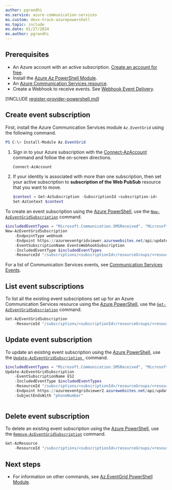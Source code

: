 ```yaml
---
author: pgrandhi
ms.service: azure-communication-services
ms.custom: devx-track-azurepowershell
ms.topic: include
ms.date: 01/27/2024
ms.author: pgrandhi
---
```


## Prerequisites

- An Azure account with an active subscription. [Create an account for free](https://azure.microsoft.com/free/dotnet/).
- Install the [Azure Az PowerShell Module](/powershell/azure/).
- An [Azure Communication Services resource](../../create-communication-resource.md).
- Create a Webhook to receive events. See [Webhook Event Delivery](../../../../../articles/event-grid/webhook-event-delivery.md).


[!INCLUDE [register-provider-powershell.md](register-provider-powershell.md)]

## Create event subscription

First, install the Azure Communication Services module ```Az.EventGrid``` using the following command.

```PowerShell
PS C:\> Install-Module Az.EventGrid
```
1. Sign in to your Azure subscription with the [Connect-AzAccount](/powershell/module/az.accounts/connect-azaccount) command and follow the on-screen directions.

   ```PowerShell
   Connect-AzAccount
   ```

2. If your identity is associated with more than one subscription, then set your active subscription to **subscription of the Web PubSub** resource that you want to move.

   ```PowerShell
   $context = Get-AzSubscription -SubscriptionId <subscription-id>
   Set-AzContext $context
   ```

To create an event subscription using the [Azure PowerShell](/powershell/azure/get-started-azureps), use the [`New-AzEventGridSubscription`](/powershell/module/az.eventgrid/new-azeventgridsubscription) command. 

```PowerShell
$includedEventTypes = "Microsoft.Communication.SMSReceived", "Microsoft.Communication.SMSDeliveryReportReceived"
New-AzEventGridSubscription 
    -EndpointType webhook
    -Endpoint https://azureeventgridviewer.azurewebsites.net/api/updates
    -EventSubscriptionName EventsWebhookSubscription 
    -IncludedEventType $includedEventTypes
    -ResourceId "/subscriptions/<subscriptionId>/resourceGroups/<resourceGroupName>/providers/Microsoft.Communication/CommunicationServices/<acsResourceName>"
```

For a list of Communication Services events, see [Communication Services Events](../../../../../articles/event-grid/event-schema-communication-services.md).

## List event subscriptions

To list all the existing event subscriptions set up for an Azure Communication Services resource using the [Azure PowerShell](/powershell/azure/get-started-azureps), use the [`Get-AzEventGridSubscription`](/powershell/module/az.eventgrid/get-azeventgridsubscription) command. 

```PowerShell
Get-AzEventGridSubscription 
    -ResourceId "/subscriptions/<subscriptionId>/resourceGroups/<resourceGroupName>/providers/Microsoft.Communication/CommunicationServices/<acsResourceName>"
```

## Update event subscription

To update an existing event subscription using the [Azure PowerShell](/powershell/azure/get-started-azureps), use the [`Update-AzEventGridSubscription `](/powershell/module/az.eventgrid/update-azeventgridsubscription) command. 

```PowerShell
$includedEventTypes = "Microsoft.Communication.SMSReceived", "Microsoft.Communication.SMSDeliveryReportReceived", "Microsoft.Communication.ChatMessageReceived"
Update-AzEventGridSubscription 
    -EventSubscriptionName ES2 
    -IncludedEventType $includedEventTypes
    -ResourceId "/subscriptions/<subscriptionId>/resourceGroups/<resourceGroupName>/providers/Microsoft.Communication/CommunicationServices/<acsResourceName>" 
    -Endpoint https://azureeventgridviewer2.azurewebsites.net/api/updates
    -SubjectEndsWith "phoneNumber"
 
```

## Delete event subscription

To delete an existing event subscription using the [Azure PowerShell](/powershell/azure/get-started-azureps), use the [`Remove-AzEventGridSubscription`](/powershell/module/az.eventgrid/remove-azeventgridsubscription) command. 

```PowerShell
Get-AzResource 
    -ResourceId "/subscriptions/<subscriptionId>/resourceGroups/<resourceGroupName>/providers/Microsoft.Communication/CommunicationServices/<acsResourceName>" | Remove-AzEventGridSubscription -EventSubscriptionName ES2
```

## Next steps

* For information on other commands, see [Az.EventGrid PowerShell Module](/powershell/module/az.eventgrid/new-azeventgridsubscription).
